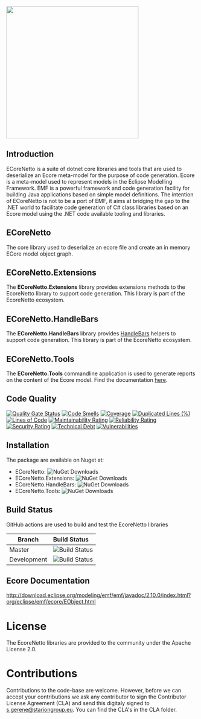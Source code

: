 <img src="https://github.com/STARIONGROUP/EcoreNetto/raw/development/Ecorenetto-Logo-text.png" width="350">

## Introduction

ECoreNetto is a suite of dotnet core libraries and tools that are used to deserialize an Ecore meta-model for the purpose of code generation. Ecore is a meta-model used to represent models in the Eclipse Modelling Framework. EMF is a powerful framework and code generation facility for building Java applications based on simple model definitions. The intention of ECoreNetto is not to be a port of EMF, it aims at bridging the gap to the .NET world to facilitate code generation of C# class libraries based on an Ecore model using the .NET code available tooling and libraries.

## ECoreNetto

The core library used to deserialize an ecore file and create an in memory ECore model object graph.

## ECoreNetto.Extensions

The **ECoreNetto.Extensions** library provides extensions methods to the EcoreNetto library to support code generation. This library is part of the EcoreNetto ecosystem.

## ECoreNetto.HandleBars

The **ECoreNetto.HandleBars** library provides [HandleBars](https://github.com/Handlebars-Net/Handlebars.Net) helpers to support code generation. This library is part of the EcoreNetto ecosystem.

## ECoreNetto.Tools

The **ECoreNetto.Tools** commandline application is used to generate reports on the content of the Ecore model. Find the documentation [here](https://github.com/STARIONGROUP/EcoreNetto/wiki/ECoreNetto.Tools).

## Code Quality

[![Quality Gate Status](https://sonarcloud.io/api/project_badges/measure?project=STARIONGROUP_EcoreNetto&metric=alert_status)](https://sonarcloud.io/summary/new_code?id=STARIONGROUP_EcoreNetto)
[![Code Smells](https://sonarcloud.io/api/project_badges/measure?project=STARIONGROUP_EcoreNetto&metric=code_smells)](https://sonarcloud.io/summary/new_code?id=STARIONGROUP_EcoreNetto)
[![Coverage](https://sonarcloud.io/api/project_badges/measure?project=STARIONGROUP_EcoreNetto&metric=coverage)](https://sonarcloud.io/summary/new_code?id=STARIONGROUP_EcoreNetto)
[![Duplicated Lines (%)](https://sonarcloud.io/api/project_badges/measure?project=STARIONGROUP_EcoreNetto&metric=duplicated_lines_density)](https://sonarcloud.io/summary/new_code?id=STARIONGROUP_EcoreNetto)
[![Lines of Code](https://sonarcloud.io/api/project_badges/measure?project=STARIONGROUP_EcoreNetto&metric=ncloc)](https://sonarcloud.io/summary/new_code?id=STARIONGROUP_EcoreNetto)
[![Maintainability Rating](https://sonarcloud.io/api/project_badges/measure?project=STARIONGROUP_EcoreNetto&metric=sqale_rating)](https://sonarcloud.io/summary/new_code?id=STARIONGROUP_EcoreNetto)
[![Reliability Rating](https://sonarcloud.io/api/project_badges/measure?project=STARIONGROUP_EcoreNetto&metric=reliability_rating)](https://sonarcloud.io/summary/new_code?id=STARIONGROUP_EcoreNetto)
[![Security Rating](https://sonarcloud.io/api/project_badges/measure?project=STARIONGROUP_EcoreNetto&metric=security_rating)](https://sonarcloud.io/summary/new_code?id=STARIONGROUP_EcoreNetto)
[![Technical Debt](https://sonarcloud.io/api/project_badges/measure?project=STARIONGROUP_EcoreNetto&metric=sqale_index)](https://sonarcloud.io/summary/new_code?id=STARIONGROUP_EcoreNetto)
[![Vulnerabilities](https://sonarcloud.io/api/project_badges/measure?project=STARIONGROUP_EcoreNetto&metric=vulnerabilities)](https://sonarcloud.io/summary/new_code?id=STARIONGROUP_EcoreNetto)

## Installation

The package are available on Nuget at:

  - ECoreNetto: ![NuGet Downloads](https://img.shields.io/nuget/dt/:ECoreNetto)
  - ECoreNetto.Extensions: ![NuGet Downloads](https://img.shields.io/nuget/dt/:ECoreNetto.Extensions)
  - ECoreNetto.HandleBars: ![NuGet Downloads](https://img.shields.io/nuget/dt/:ECoreNetto.HandleBars)
  - ECoreNetto.Tools: ![NuGet Downloads](https://img.shields.io/nuget/dt/:ECoreNetto.Tools)

## Build Status

GitHub actions are used to build and test the EcoreNetto libraries

Branch | Build Status
------- | :------------
Master | ![Build Status](https://github.com/STARIONGROUP/EcoreNetto/actions/workflows/CodeQuality.yml/badge.svg?branch=master)
Development | ![Build Status](https://github.com/STARIONGROUP/EcoreNetto/actions/workflows/CodeQuality.yml/badge.svg?branch=development)

## Ecore Documentation

http://download.eclipse.org/modeling/emf/emf/javadoc/2.10.0/index.html?org/eclipse/emf/ecore/EObject.html

# License

The EcoreNetto libraries are provided to the community under the Apache License 2.0.

# Contributions

Contributions to the code-base are welcome. However, before we can accept your contributions we ask any contributor to sign 
the Contributor License Agreement (CLA) and send this digitaly signed to s.gerene@stariongroup.eu. You can find the CLA's in the CLA folder.